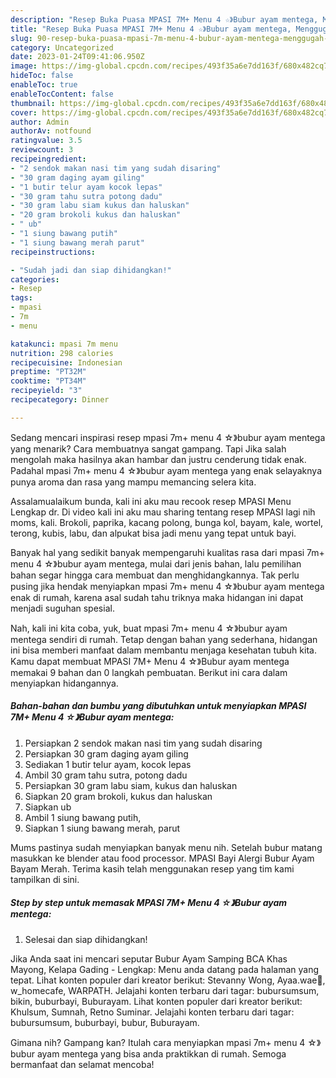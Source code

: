 ```yaml
---
description: "Resep Buka Puasa MPASI 7M+ Menu 4 ☆》Bubur ayam mentega, Menggugah Selera"
title: "Resep Buka Puasa MPASI 7M+ Menu 4 ☆》Bubur ayam mentega, Menggugah Selera"
slug: 90-resep-buka-puasa-mpasi-7m-menu-4-bubur-ayam-mentega-menggugah-selera
category: Uncategorized
date: 2023-01-24T09:41:06.950Z
image: https://img-global.cpcdn.com/recipes/493f35a6e7dd163f/680x482cq70/mpasi-7m-menu-4-bubur-ayam-mentega-foto-resep-utama.jpg
hideToc: false
enableToc: true
enableTocContent: false
thumbnail: https://img-global.cpcdn.com/recipes/493f35a6e7dd163f/680x482cq70/mpasi-7m-menu-4-bubur-ayam-mentega-foto-resep-utama.jpg
cover: https://img-global.cpcdn.com/recipes/493f35a6e7dd163f/680x482cq70/mpasi-7m-menu-4-bubur-ayam-mentega-foto-resep-utama.jpg
author: Admin
authorAv: notfound
ratingvalue: 3.5
reviewcount: 3
recipeingredient:
- "2 sendok makan nasi tim yang sudah disaring"
- "30 gram daging ayam giling"
- "1 butir telur ayam kocok lepas"
- "30 gram tahu sutra potong dadu"
- "30 gram labu siam kukus dan haluskan"
- "20 gram brokoli kukus dan haluskan"
- " ub"
- "1 siung bawang putih"
- "1 siung bawang merah parut"
recipeinstructions:

- "Sudah jadi dan siap dihidangkan!"
categories:
- Resep
tags:
- mpasi
- 7m
- menu

katakunci: mpasi 7m menu 
nutrition: 298 calories
recipecuisine: Indonesian
preptime: "PT32M"
cooktime: "PT34M"
recipeyield: "3"
recipecategory: Dinner

---
```



Sedang mencari inspirasi resep mpasi 7m+ menu 4 ☆》bubur ayam mentega yang menarik? Cara membuatnya sangat gampang. Tapi Jika salah mengolah maka hasilnya akan hambar dan justru cenderung tidak enak. Padahal mpasi 7m+ menu 4 ☆》bubur ayam mentega yang enak selayaknya punya aroma dan rasa yang mampu memancing selera kita.


Assalamualaikum bunda, kali ini aku mau recook resep MPASI Menu Lengkap dr. Di video kali ini aku mau sharing tentang resep MPASI lagi nih moms, kali. Brokoli, paprika, kacang polong, bunga kol, bayam, kale, wortel, terong, kubis, labu, dan alpukat bisa jadi menu yang tepat untuk bayi.

Banyak hal yang sedikit banyak mempengaruhi kualitas rasa dari mpasi 7m+ menu 4 ☆》bubur ayam mentega, mulai dari jenis bahan, lalu pemilihan bahan segar hingga cara membuat dan menghidangkannya. Tak perlu pusing jika hendak menyiapkan mpasi 7m+ menu 4 ☆》bubur ayam mentega enak di rumah, karena asal sudah tahu triknya maka hidangan ini dapat menjadi suguhan spesial.


Nah, kali ini kita coba, yuk, buat mpasi 7m+ menu 4 ☆》bubur ayam mentega sendiri di rumah. Tetap dengan bahan yang sederhana, hidangan ini bisa memberi manfaat dalam membantu menjaga kesehatan tubuh kita. Kamu dapat membuat MPASI 7M+ Menu 4 ☆》Bubur ayam mentega memakai 9 bahan dan 0 langkah pembuatan. Berikut ini cara dalam menyiapkan hidangannya.

<!--inarticleads1-->

##### Bahan-bahan dan bumbu yang dibutuhkan untuk menyiapkan MPASI 7M+ Menu 4 ☆》Bubur ayam mentega:

1. Persiapkan 2 sendok makan nasi tim yang sudah disaring
1. Persiapkan 30 gram daging ayam giling
1. Sediakan 1 butir telur ayam, kocok lepas
1. Ambil 30 gram tahu sutra, potong dadu
1. Persiapkan 30 gram labu siam, kukus dan haluskan
1. Siapkan 20 gram brokoli, kukus dan haluskan
1. Siapkan  ub
1. Ambil 1 siung bawang putih,
1. Siapkan 1 siung bawang merah, parut


Mums pastinya sudah menyiapkan banyak menu nih. Setelah bubur matang masukkan ke blender atau food processor. MPASI Bayi Alergi Bubur Ayam Bayam Merah. Terima kasih telah menggunakan resep yang tim kami tampilkan di sini. 

<!--inarticleads2-->

##### Step by step untuk memasak MPASI 7M+ Menu 4 ☆》Bubur ayam mentega:


1. Selesai dan siap dihidangkan!

Jika Anda saat ini mencari seputar Bubur Ayam Samping BCA Khas Mayong, Kelapa Gading - Lengkap: Menu anda datang pada halaman yang tepat. Lihat konten populer dari kreator berikut: Stevanny Wong, Ayaa.wae🦋, w_homecafe, WARPATH. Jelajahi konten terbaru dari tagar: bubursumsum, bikin, buburbayi, Buburayam. Lihat konten populer dari kreator berikut: Khulsum, Sumnah, Retno Suminar. Jelajahi konten terbaru dari tagar: bubursumsum, buburbayi, bubur, Buburayam. 

Gimana nih? Gampang kan? Itulah cara menyiapkan mpasi 7m+ menu 4 ☆》bubur ayam mentega yang bisa anda praktikkan di rumah. Semoga bermanfaat dan selamat mencoba!
